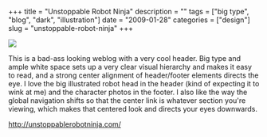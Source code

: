 +++
title = "Unstoppable Robot Ninja"
description = ""
tags = ["big type", "blog", "dark", "illustration"]
date = "2009-01-28"
categories = ["design"]
slug = "unstoppable-robot-ninja"
+++


 

  <div id="screens-thumbs" class="clearfix">
    <div class="txt-center" id="design-submission"><a href="http://unstoppablerobotninja.com/"><img id='bluga-thumbnail-1471' class='bluga-thumbnail large' src='//media.konigi.com/bluga/
wt498047a55d6e9_0.jpg'/></a></div>  
  </div>   
<p>This is a bad-ass looking weblog with a very cool header. Big type and ample white space sets up a very clear visual hierarchy and makes it easy to read, and a strong center alignment of header/footer elements directs the eye. I love the big illustrated robot head in the header (kind of expecting it to wink at me) and the character photos in the footer. I also like the way the global navigation shifts so that the center link is whatever section you're viewing, which makes that centered look and directs your eyes downwards.</p>
<p><a href="http://unstoppablerobotninja.com/">http://unstoppablerobotninja.com/</a></p>




